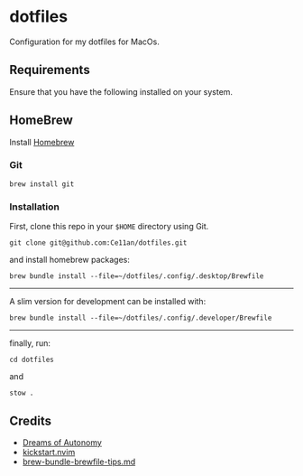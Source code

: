 # dotfiles

Configuration for my dotfiles for MacOs.

## Requirements

Ensure that you have the following installed on your system.

## HomeBrew

Install [Homebrew](https://brew.sh)

### Git

```posh
brew install git
```

### Installation

First, clone this repo in your `$HOME` directory using Git.

```posh
git clone git@github.com:Ce11an/dotfiles.git
```

and install homebrew packages:

```posh
brew bundle install --file=~/dotfiles/.config/.desktop/Brewfile
```

---

A slim version for development can be installed with:

```posh
brew bundle install --file=~/dotfiles/.config/.developer/Brewfile
```

---

finally, run:

```posh
cd dotfiles
```

and

```posh
stow .
```

## Credits

- [Dreams of Autonomy](https://youtu.be/y6XCebnB9gs?si=DBYB0mw6psBMK4Xn)
- [kickstart.nvim](https://github.com/nvim-lua/kickstart.nvim)
- [brew-bundle-brewfile-tips.md](https://gist.github.com/ChristopherA/a579274536aab36ea9966f301ff14f3f#)

